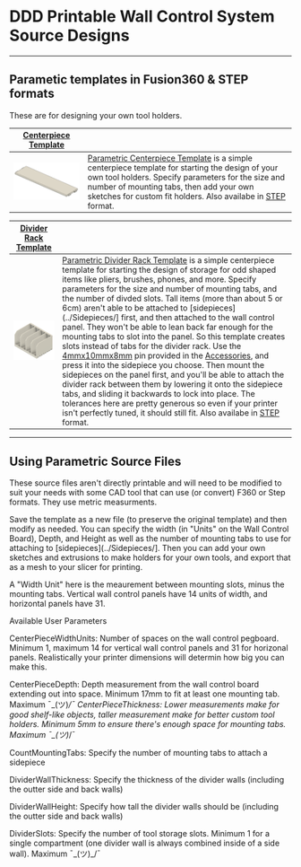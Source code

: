 # DDD Printable Wall Control System Source Designs


---

## Parametic templates in Fusion360 & STEP formats


These are for designing your own tool holders. 

| [Centerpiece Template](Fusion360/Parametric%20Centerpiece%20Template.f3d) | |
| --- | --- |
| [<img src="images/centerpiece_template.png?raw=true" width="288">](Fusion360/Parametric%20Centerpiece%20Template.f3d) | [Parametric Centerpiece Template](Parametric%20Centerpiece%20Template.f3d) is a simple centerpiece template for starting the design of your own tool holders. Specify parameters for the size and number of mounting tabs, then add your own sketches for custom fit holders. Also availabe in [STEP](Step/Parametric%20Centerpiece%20Template.f3d) format.|

| [Divider Rack Template](Fusion360/Parametric%Divider%20Rack%20Template.f3d) | |
| --- | --- |
| [<img src="images/divider_rack_template.png?raw=true" width="288">](Fusion360/Parametric%20Divider%20Rack%20Template.f3d) | [Parametric Divider Rack Template](Parametric%20Divider%20Rack%20Template.f3d) is a simple centerpiece template for starting the design of storage for odd shaped items like pliers, brushes, phones, and more. Specify parameters for the size and number of mounting tabs, and the number of divded slots. Tall items (more than about 5 or 6cm) aren't able to be attached to [sidepieces](../Sidepieces/] first, and then attached to the wall control panel. They won't be able to lean back far enough for the mounting tabs to slot into the panel. So this template creates slots instead of tabs for the divider rack. Use the [4mmx10mmx8mm](../Accessories/4x10x8mm%20Pin.stl) pin provided in the [Accessories](../Accessories/), and press it into the sidepiece you choose. Then mount the sidepieces on the panel first, and you'll be able to attach the divider rack between them by lowering it onto the sidepiece tabs, and sliding it backwards to lock into place. The tolerances here are pretty generous so even if your printer isn't perfectly tuned, it should still fit. Also availabe in [STEP](Step/Parametric%20Divider%20Rack%20Template.f3d) format.|


---

## Using Parametric Source Files
These source files aren't directly printable and will need to be modified to suit your needs with some CAD tool that can use (or convert) F360 or Step formats. They use metric measurments. 

Save the template as a new file (to preserve the original template) and then modify as needed. You can specify the width (in "Units" on the Wall Control Board), Depth, and Height as well as the number of mounting tabs to use for attaching to [sidepieces](../Sidepieces/]. Then you can add your own sketches and extrusions to make holders for your own tools, and export that as a mesh to your slicer for printing. 

A "Width Unit" here is the meaurement between mounting slots, minus the mounting tabs. Vertical wall control panels have 14 units of width, and horizontal panels have 31. 

Available User Parameters

CenterPieceWidthUnits: Number of spaces on the wall control pegboard.  Minimum 1,  maximum 14 for vertical wall control panels and 31 for horizonal panels.  Realistically your printer dimensions will determin how big you can make this.

CenterPieceDepth: Depth measurement from the wall control board extending out into space.  Minimum 17mm to fit at least one mounting tab.  Maximum  ¯\_(ツ)_/¯
CenterPieceThickness: Lower measurements make for good shelf-like objects,  taller measurement make for better custom tool holders.  Minimum 5mm to ensure there's enough space for mounting tabs. Maximum  ¯\_(ツ)_/¯

CountMountingTabs: Specify the number of mounting tabs to attach a sidepiece

DividerWallThickness: Specify the thickness of the divider walls (including the outter side and back walls)

DividerWallHeight: Specify how tall the divider walls should be (including the outter side and back walls)

DividerSlots: Specify the number of tool storage slots.  Minimum 1 for a single compartment (one divider wall is always combined inside of a side wall).  Maximum  ¯\_(ツ)_/¯


